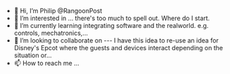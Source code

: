 - 👋 Hi, I’m Philip @RangoonPost
- 👀 I’m interested in ... there's too much to spell out. Where do I start.
- 🌱 I’m currently learning integrating software and the realworld.  e.g. controls, mechatronics,...  
- 💞️ I’m looking to collaborate on --- I have this idea to re-use an idea for Disney's Epcot where the guests and devices interact depending on the situation or...
- 📫 How to reach me ...

<!---
RangoonPost/RangoonPost is a ✨ special ✨ repository because its `README.md` (this file) appears on your GitHub profile.
You can click the Preview link to take a look at your changes.
--->
